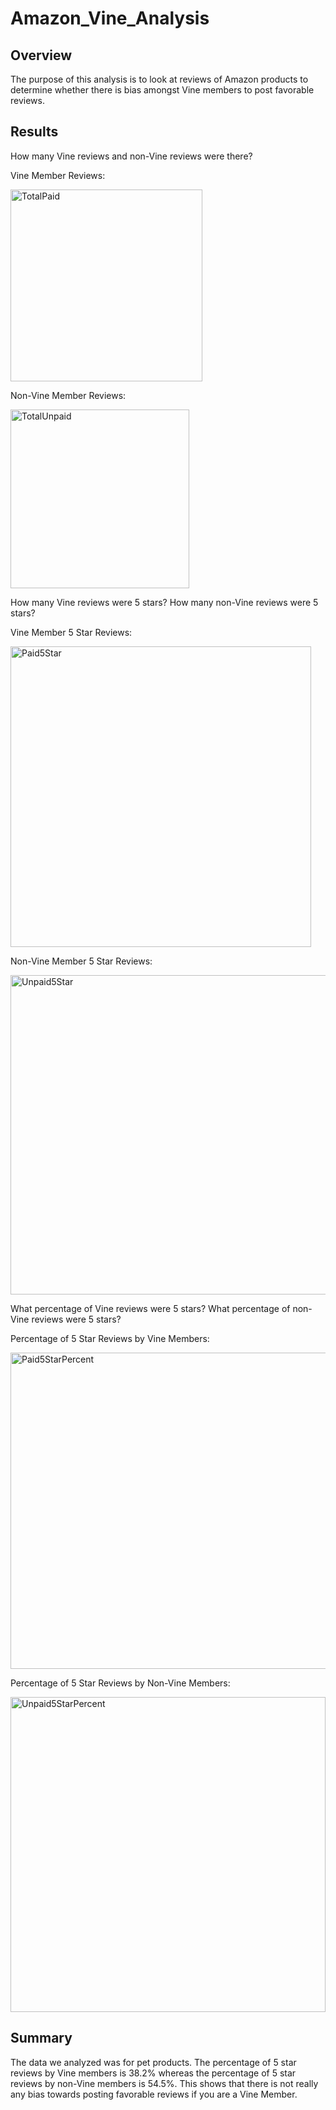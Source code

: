 # Amazon_Vine_Analysis

## Overview
The purpose of this analysis is to look at reviews of Amazon products to determine whether there is bias amongst Vine members to post favorable reviews.

## Results

How many Vine reviews and non-Vine reviews were there?

Vine Member Reviews:

<img width="307" alt="TotalPaid" src="https://user-images.githubusercontent.com/95394598/168714107-314a29d9-9e0b-4bc1-b379-f5777a181c16.png">

Non-Vine Member Reviews:

<img width="286" alt="TotalUnpaid" src="https://user-images.githubusercontent.com/95394598/168714188-735cad44-d3e1-4634-8e07-d0164ee60023.png">


How many Vine reviews were 5 stars? How many non-Vine reviews were 5 stars?

Vine Member 5 Star Reviews:

<img width="481" alt="Paid5Star" src="https://user-images.githubusercontent.com/95394598/168714247-61d6fb0b-5bf7-4d2d-8e16-bdecd8e7e226.png">

Non-Vine Member 5 Star Reviews:

<img width="511" alt="Unpaid5Star" src="https://user-images.githubusercontent.com/95394598/168714277-7351f6fb-2c0c-4cba-8652-be9fa3eebf6c.png">


What percentage of Vine reviews were 5 stars? What percentage of non-Vine reviews were 5 stars?

Percentage of 5 Star Reviews by Vine Members:

<img width="506" alt="Paid5StarPercent" src="https://user-images.githubusercontent.com/95394598/168714335-c553e6eb-2158-4dcf-9e62-422580a3254e.png">

Percentage of 5 Star Reviews by Non-Vine Members:

<img width="504" alt="Unpaid5StarPercent" src="https://user-images.githubusercontent.com/95394598/168714373-2cd8501c-14de-4b21-b022-386d2c166d71.png">


## Summary
The data we analyzed was for pet products. The percentage of 5 star reviews by Vine members is 38.2% whereas the percentage of 5 star reviews by non-Vine members is 54.5%. This shows that there is not really any bias towards posting favorable reviews if you are a Vine Member. 
